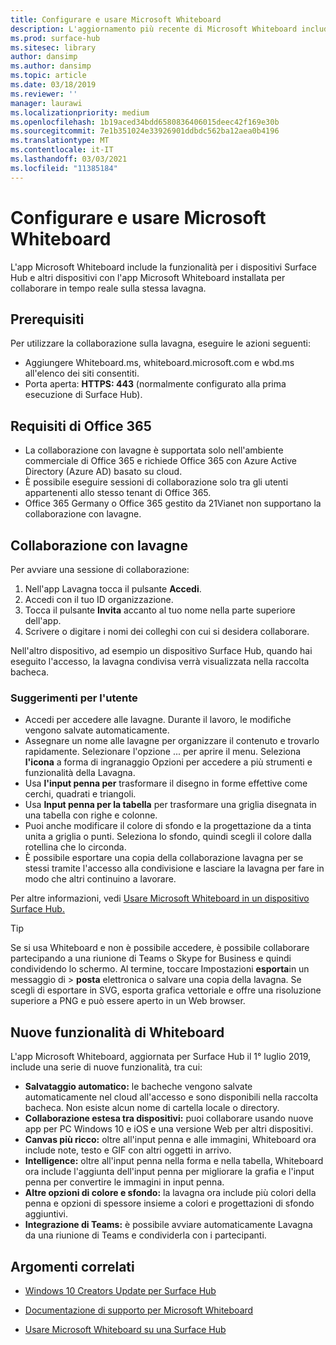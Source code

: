 ```yaml
---
title: Configurare e usare Microsoft Whiteboard
description: L'aggiornamento più recente di Microsoft Whiteboard include la possibilità per due surface hub di collaborare in tempo reale sulla stessa lavagna.
ms.prod: surface-hub
ms.sitesec: library
author: dansimp
ms.author: dansimp
ms.topic: article
ms.date: 03/18/2019
ms.reviewer: ''
manager: laurawi
ms.localizationpriority: medium
ms.openlocfilehash: 1b19aced34bdd6580836406015deec42f169e30b
ms.sourcegitcommit: 7e1b351024e33926901ddbdc562ba12aea0b4196
ms.translationtype: MT
ms.contentlocale: it-IT
ms.lasthandoff: 03/03/2021
ms.locfileid: "11385184"
---
```

# <a name="set-up-and-use-microsoft-whiteboard"></a>Configurare e usare Microsoft Whiteboard

L'app Microsoft Whiteboard include la funzionalità per i dispositivi Surface Hub e altri dispositivi con l'app Microsoft Whiteboard installata per collaborare in tempo reale sulla stessa lavagna.

## <a name="prerequisites"></a>Prerequisiti

Per utilizzare la collaborazione sulla lavagna, eseguire le azioni seguenti:

- Aggiungere Whiteboard.ms, whiteboard.microsoft.com e wbd.ms all'elenco dei siti consentiti.
- Porta aperta: **HTTPS: 443** (normalmente configurato alla prima esecuzione di Surface Hub).

## <a name="office-365-requirements"></a>Requisiti di Office 365

- La collaborazione con lavagne è supportata solo nell'ambiente commerciale di Office 365 e richiede Office 365 con Azure Active Directory (Azure AD) basato su cloud.
- È possibile eseguire sessioni di collaborazione solo tra gli utenti appartenenti allo stesso tenant di Office 365.
- Office 365 Germany o Office 365 gestito da 21Vianet non supportano la collaborazione con lavagne.

## <a name="collaborating-with-whiteboards"></a>Collaborazione con lavagne

Per avviare una sessione di collaborazione:

1. Nell'app Lavagna tocca il pulsante **Accedi**.
2. Accedi con il tuo ID organizzazione.
3. Tocca il pulsante **Invita** accanto al tuo nome nella parte superiore dell'app.
4. Scrivere o digitare i nomi dei colleghi con cui si desidera collaborare.

Nell'altro dispositivo, ad esempio un dispositivo Surface Hub, quando hai eseguito l'accesso, la lavagna condivisa verrà visualizzata nella raccolta bacheca.

### <a name="user-tips"></a>Suggerimenti per l'utente

- Accedi per accedere alle lavagne. Durante il lavoro, le modifiche vengono salvate automaticamente.
- Assegnare un nome alle lavagne per organizzare il contenuto e trovarlo rapidamente. Selezionare l'opzione ... per aprire il menu. Seleziona **l'icona** a forma di ingranaggio Opzioni per accedere a più strumenti e funzionalità della Lavagna.
- Usa **l'input penna per** trasformare il disegno in forme effettive come cerchi, quadrati e triangoli.
- Usa **Input penna per la tabella** per trasformare una griglia disegnata in una tabella con righe e colonne.
- Puoi anche modificare il colore di sfondo e la progettazione da a tinta unita a griglia o punti. Seleziona lo sfondo, quindi scegli il colore dalla rotellina che lo circonda.
- È possibile esportare una copia della collaborazione lavagna per se stessi tramite l'accesso alla condivisione e lasciare la lavagna per fare in modo che altri continuino a lavorare.

Per altre informazioni, vedi [Usare Microsoft Whiteboard in un dispositivo Surface Hub.](https://support.office.com/article/use-microsoft-whiteboard-on-a-surface-hub-5c594985-129d-43f9-ace5-7dee96f7621d)

> [!TIP]
>  Se si usa Whiteboard e non è possibile accedere, è possibile collaborare partecipando a una riunione di Teams o Skype for Business e quindi condividendo lo schermo. Al termine, toccare Impostazioni **esporta**in un messaggio di  >  **posta** elettronica o salvare una copia della lavagna. Se scegli di esportare in SVG, esporta grafica vettoriale e offre una risoluzione superiore a PNG e può essere aperto in un Web browser.

## <a name="new-features-in-whiteboard"></a>Nuove funzionalità di Whiteboard

L'app Microsoft Whiteboard, aggiornata per Surface Hub il 1° luglio 2019, include una serie di nuove funzionalità, tra cui:

- **Salvataggio automatico:** le bacheche vengono salvate automaticamente nel cloud all'accesso e sono disponibili nella raccolta bacheca. Non esiste alcun nome di cartella locale o directory.
- **Collaborazione estesa tra dispositivi:** puoi collaborare usando nuove app per PC Windows 10 e iOS e una versione Web per altri dispositivi.
- **Canvas più ricco:** oltre all'input penna e alle immagini, Whiteboard ora include note, testo e GIF con altri oggetti in arrivo.
- **Intelligence:** oltre all'input penna nella forma e nella tabella, Whiteboard ora include l'aggiunta dell'input penna per migliorare la grafia e l'input penna per convertire le immagini in input penna.
- **Altre opzioni di colore e sfondo:** la lavagna ora include più colori della penna e opzioni di spessore insieme a colori e progettazioni di sfondo aggiuntivi.
- **Integrazione di Teams:** è possibile avviare automaticamente Lavagna da una riunione di Teams e condividerla con i partecipanti.


## <a name="related-topics"></a>Argomenti correlati

- [Windows 10 Creators Update per Surface Hub](https://www.microsoft.com/surface/support/surface-hub/windows-10-creators-update-surface-hub)

- [Documentazione di supporto per Microsoft Whiteboard](https://support.office.com/article/Whiteboard-Help-0c0f2aa0-b1bb-491c-b814-fd22de4d7c01)

- [Usare Microsoft Whiteboard su una Surface Hub](https://support.office.com/article/use-microsoft-whiteboard-on-a-surface-hub-5c594985-129d-43f9-ace5-7dee96f7621d)
